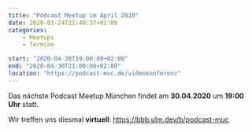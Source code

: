 ```yaml
---
title: "Podcast Meetup im April 2020"
date: 2020-03-24T21:40:37+01:00
categories:
    - Meetups
    - Termine

start: "2020-04-30T19:00:00+02:00"
end: "2020-04-30T21:00:00+02:00"
location: "https://podcast-muc.de/videokonferenz"
---
```

Das nächste Podcast Meetup München findet am 
__30.04.2020__
um
__19:00 Uhr__
statt. 

Wir treffen uns diesmal __virtuell__:
https://bbb.ulm.dev/b/podcast-muc
